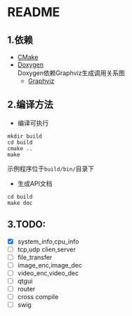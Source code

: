 # README
## 1.依赖
- [CMake](https://cmake.org/)
- [Doxygen](www.doxygen.org/)  
	Doxygen依赖Graphviz生成调用关系图
	- [Graphviz](http://www.graphviz.org/)

## 2.编译方法
- 编译可执行
```shell
mkdir build
cd build
cmake ..
make
```
示例程序位于`build/bin/`目录下
- 生成API文档
```
cd build
make doc
```

## 3.TODO:
- [X] system\_info,cpu\_info
- [ ] tcp,udp clien,server
- [ ] file_transfer
- [ ] image\_enc,image\_dec
- [ ] video\_enc,video\_dec
- [ ] qtgui
- [ ] router
- [ ] cross compile
- [ ] swig
